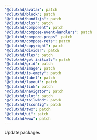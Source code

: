 ```yaml
---
"@clutchd/avatar": patch
"@clutchd/block": patch
"@clutchd/bundlejs": patch
"@clutchd/clsx": patch
"@clutchd/component": patch
"@clutchd/compose-event-handlers": patch
"@clutchd/compose-props": patch
"@clutchd/compose-refs": patch
"@clutchd/copyright": patch
"@clutchd/divider": patch
"@clutchd/flex": patch
"@clutchd/get-initials": patch
"@clutchd/grid": patch
"@clutchd/image": patch
"@clutchd/is-empty": patch
"@clutchd/label": patch
"@clutchd/layout": patch
"@clutchd/link": patch
"@clutchd/navigator": patch
"@clutchd/slot": patch
"@clutchd/tailwind": patch
"@clutchd/tsconfig": patch
"@clutchd/twx": patch
"@clutchd/ui": patch
"@clutchd/www": patch
---
```


Update packages
